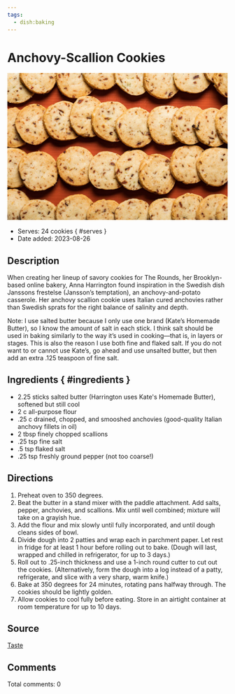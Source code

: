 ```yaml
---
tags:
  - dish:baking
---
```

# Anchovy-Scallion Cookies

![Recipe picture](../images/anchovy-scallion_cookies-0.png)

- Serves: 24 cookies
{ #serves }
- Date added: 2023-08-26

## Description

When creating her lineup of savory cookies for The Rounds, her Brooklyn-based online bakery, Anna Harrington found inspiration in the Swedish dish Janssons frestelse (Jansson’s temptation), an anchovy-and-potato casserole. Her anchovy scallion cookie uses Italian cured anchovies rather than Swedish sprats for the right balance of salinity and depth.

Note: I use salted butter because I only use one brand (Kate’s Homemade Butter), so I know the amount of salt in each stick. I think salt should be used in baking similarly to the way it’s used in cooking—that is, in layers or stages. This is also the reason I use both fine and flaked salt. If you do not want to or cannot use Kate’s, go ahead and use unsalted butter, but then add an extra .125 teaspoon of fine salt.

## Ingredients { #ingredients }

- 2.25 sticks salted butter (Harrington uses Kate's Homemade Butter), softened but still cool
- 2 c all-purpose flour
- .25 c drained, chopped, and smooshed anchovies (good-quality Italian anchovy fillets in oil)
- 2 tbsp finely chopped scallions
- .25 tsp fine salt
- .5 tsp flaked salt
- .25 tsp freshly ground pepper (not too coarse!)

## Directions

1. Preheat oven to 350 degrees.
2. Beat the butter in a stand mixer with the paddle attachment. Add salts, pepper, anchovies, and scallions. Mix until well combined; mixture will take on a grayish hue.
3. Add the flour and mix slowly until fully incorporated, and until dough cleans sides of bowl.
4. Divide dough into 2 patties and wrap each in parchment paper. Let rest in fridge for at least 1 hour before rolling out to bake. (Dough will last, wrapped and chilled in refrigerator, for up to 3 days.)
5. Roll out to .25-inch thickness and use a 1-inch round cutter to cut out the cookies. (Alternatively, form the dough into a log instead of a patty, refrigerate, and slice with a very sharp, warm knife.)
6. Bake at 350 degrees for 24 minutes, rotating pans halfway through. The cookies should be lightly golden.
7. Allow cookies to cool fully before eating. Store in an airtight container at room temperature for up to 10 days.

## Source

[Taste](https://www.tastecooking.com/recipes/anchovy-scallion-cookies/)

## Comments

Total comments: 0

